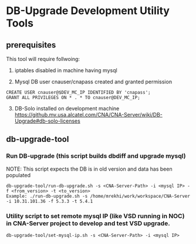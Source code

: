 # DB-Upgrade Development Utility Tools
  
## prerequisites

This tool will require follwoing:

1. iptables disabled in machine having mysql

2. Mysql DB user cnauser/cnapass created and granted permission
```
CREATE USER cnauser@$DEV_MC_IP IDENTIFIED BY 'cnapass';
GRANT ALL PRIVILEGES ON * . * TO cnauser@DEV_MC_IP;
```

3. DB-Solo installed on development machine
https://github.mv.usa.alcatel.com/CNA/CNA-Server/wiki/DB-Upgrade#db-solo-licenses

## db-upgrade-tool

### Run DB-upgrade (this script builds dbdiff and upgrade mysql)
NOTE: This script expects the DB is in old version and data has been populated
```
db-upgrade-tool/run-db-upgrade.sh -s <CNA-Server-Path> -i <mysql IP> -f <from_version> -t <to_version>
Example: ./run-db-upgrade.sh -s /home/mrekhi/work/workspace/CNA-Server -i 10.31.101.36 -f 5.3.3 -t 5.4.1
```

### Utility script to set remote mysql IP (like VSD running in NOC) in CNA-Server project to develop and test VSD upgrade.

```
db-upgrade-tool/set-mysql-ip.sh -s <CNA-Server-Path> -i <mysql IP>
```

